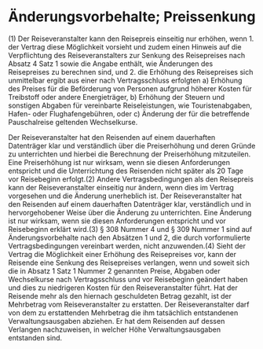 # Änderungsvorbehalte; Preissenkung

(1) Der Reiseveranstalter kann den Reisepreis einseitig nur erhöhen, wenn  1.
 der Vertrag diese Möglichkeit vorsieht und zudem einen Hinweis auf die Verpflichtung des Reiseveranstalters zur Senkung des Reisepreises nach Absatz 4 Satz 1 sowie die Angabe enthält, wie Änderungen des Reisepreises zu berechnen sind, und
 2.
 die Erhöhung des Reisepreises sich unmittelbar ergibt aus einer nach Vertragsschluss erfolgten  a)
 Erhöhung des Preises für die Beförderung von Personen aufgrund höherer Kosten für Treibstoff oder andere Energieträger,
 b)
 Erhöhung der Steuern und sonstigen Abgaben für vereinbarte Reiseleistungen, wie Touristenabgaben, Hafen- oder Flughafengebühren, oder
 c)
 Änderung der für die betreffende Pauschalreise geltenden Wechselkurse.

Der Reiseveranstalter hat den Reisenden auf einem dauerhaften Datenträger klar und verständlich über die Preiserhöhung und deren Gründe zu unterrichten und hierbei die Berechnung der Preiserhöhung mitzuteilen. Eine Preiserhöhung ist nur wirksam, wenn sie diesen Anforderungen entspricht und die Unterrichtung des Reisenden nicht später als 20 Tage vor Reisebeginn erfolgt.(2) Andere Vertragsbedingungen als den Reisepreis kann der Reiseveranstalter einseitig nur ändern, wenn dies im Vertrag vorgesehen und die Änderung unerheblich ist. Der Reiseveranstalter hat den Reisenden auf einem dauerhaften Datenträger klar, verständlich und in hervorgehobener Weise über die Änderung zu unterrichten. Eine Änderung ist nur wirksam, wenn sie diesen Anforderungen entspricht und vor Reisebeginn erklärt wird.(3) § 308 Nummer 4 und § 309 Nummer 1 sind auf Änderungsvorbehalte nach den Absätzen 1 und 2, die durch vorformulierte Vertragsbedingungen vereinbart werden, nicht anzuwenden.(4) Sieht der Vertrag die Möglichkeit einer Erhöhung des Reisepreises vor, kann der Reisende eine Senkung des Reisepreises verlangen, wenn und soweit sich die in Absatz 1 Satz 1 Nummer 2 genannten Preise, Abgaben oder Wechselkurse nach Vertragsschluss und vor Reisebeginn geändert haben und dies zu niedrigeren Kosten für den Reiseveranstalter führt. Hat der Reisende mehr als den hiernach geschuldeten Betrag gezahlt, ist der Mehrbetrag vom Reiseveranstalter zu erstatten. Der Reiseveranstalter darf von dem zu erstattenden Mehrbetrag die ihm tatsächlich entstandenen Verwaltungsausgaben abziehen. Er hat dem Reisenden auf dessen Verlangen nachzuweisen, in welcher Höhe Verwaltungsausgaben entstanden sind. 

